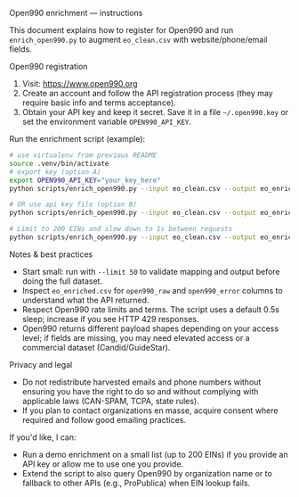 Open990 enrichment — instructions

This document explains how to register for Open990 and run `enrich_open990.py` to augment
`eo_clean.csv` with website/phone/email fields.

Open990 registration
1) Visit: https://www.open990.org
2) Create an account and follow the API registration process (they may require basic info and terms acceptance).
3) Obtain your API key and keep it secret. Save it in a file `~/.open990.key` or set the environment variable `OPEN990_API_KEY`.

Run the enrichment script (example):

```bash
# use virtualenv from previous README
source .venv/bin/activate
# export key (option A)
export OPEN990_API_KEY="your_key_here"
python scripts/enrich_open990.py --input eo_clean.csv --output eo_enriched.csv

# OR use api key file (option B)
python scripts/enrich_open990.py --input eo_clean.csv --output eo_enriched.csv --api-key-file ~/.open990.key

# Limit to 200 EINs and slow down to 1s between requests
python scripts/enrich_open990.py --input eo_clean.csv --output eo_enriched.csv --limit 200 --sleep 1.0
```

Notes & best practices
- Start small: run with `--limit 50` to validate mapping and output before doing the full dataset.
- Inspect `eo_enriched.csv` for `open990_raw` and `open990_error` columns to understand what the API returned.
- Respect Open990 rate limits and terms. The script uses a default 0.5s sleep; increase if you see HTTP 429 responses.
- Open990 returns different payload shapes depending on your access level; if fields are missing, you may need elevated access or a commercial dataset (Candid/GuideStar).

Privacy and legal
- Do not redistribute harvested emails and phone numbers without ensuring you have the right to do so and without complying with applicable laws (CAN-SPAM, TCPA, state rules).
- If you plan to contact organizations en masse, acquire consent where required and follow good emailing practices.

If you'd like, I can:
- Run a demo enrichment on a small list (up to 200 EINs) if you provide an API key or allow me to use one you provide.
- Extend the script to also query Open990 by organization name or to fallback to other APIs (e.g., ProPublica) when EIN lookup fails.
